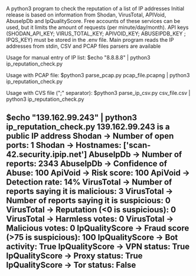A python3 program to check the reputation of a list of IP addresses Initial release is based on information from Shodan, VirusTotal, APIVoid, AbuseIpDb and IpQualityScore. Free accounts of these services can be used, but it limits the amount of requests (per minute/day/month). API keys (SHODAN_API_KEY; VIRUS_TOTAL_KEY; APIVOID_KEY; ABUSEIPDB_KEY ; IPQS_KEY) must be stored in the .env file. Main program reads the IP addresses from stdin, CSV and PCAP files parsers are available

Usage for manual entry of IP list: $echo "8.8.8.8" | python3 ip_reputation_check.py

Usage with PCAP file: $python3 parse_pcap.py pcap_file.pcapng | python3 ip_reputation_check.py

Usage with CVS file (";" separator): $python3 parse_ip_csv.py csv_file.csv | python3 ip_reputation_check.py

$echo "139.162.99.243" | python3 ip_reputation_check.py
139.162.99.243 is a public IP address
Shodan           -> Number of open ports: 1
Shodan           -> Hostnames: ['scan-42.security.ipip.net']
AbuseIpDb        -> Number of reports: 2343
AbuseIpDb        -> Confidence of Abuse: 100
ApiVoid          -> Risk score: 100
ApiVoid          -> Detection rate: 14%
VirusTotal       -> Number of reports saying it is malicious: 3
VirusTotal       -> Number of reports saying it is suspicious: 0
VirusTotal       -> Reputation (<0 is suspicious): 0
VirusTotal       -> Harmless votes: 0
VirusTotal       -> Malicious votes: 0
IpQualityScore   -> Fraud score (>75 is suspicious): 100
IpQualityScore   -> Bot activity: True
IpQualityScore   -> VPN status: True
IpQualityScore   -> Proxy status: True
IpQualityScore   -> Tor status: False
------------------------------------------

